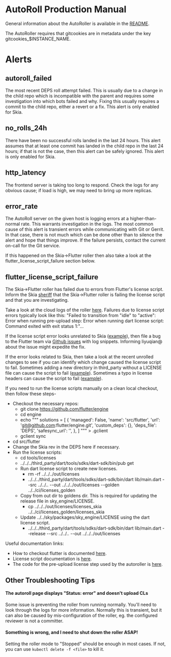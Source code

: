 AutoRoll Production Manual
==========================

General information about the AutoRoller is available in the
[README](./README.md).

The AutoRoller requires that gitcookies are in metadata under the key gitcookies_$INSTANCE_NAME.

Alerts
======

autoroll_failed
---------------

The most recent DEPS roll attempt failed. This is usually due to a change in the
child repo which is incompatible with the parent and requires some investigation
into which bots failed and why. Fixing this usually requires a commit to the
child repo, either a revert or a fix. This alert is only enabled for Skia.


no_rolls_24h
------------

There have been no successful rolls landed in the last 24 hours. This alert
assumes that at least one commit has landed in the child repo in the last 24
hours; if that is not the case, then this alert can be safely ignored. This
alert is only enabled for Skia.


http_latency
------------

The frontend server is taking too long to respond. Check the logs for any
obvious cause; if load is high, we may need to bring up more replicas.


error_rate
----------

The AutoRoll server on the given host is logging errors at a higher-than-normal
rate. This warrants investigation in the logs. The most common cause of this
alert is transient errors while communicating with Git or Gerrit. In that case,
there is not much which can be done other than to silence the alert and hope
that things improve. If the failure persists, contact the current on-call for
the Git service.

If this happened on the Skia->Flutter roller then also take a look at the
flutter_license_script_failure section below.


flutter_license_script_failure
------------------------------

The Skia->Flutter roller has failed due to errors from Flutter's license script.
Inform the Skia [sheriff](http://skia-tree-status.appspot.com/sheriff) that the
Skia->Flutter roller is failing the license script and that you are investigating.

Take a look at the cloud logs of the roller [here](https://console.cloud.google.com/logs/viewer?project=skia-public&advancedFilter=logName%3D%22projects%2Fskia-public%2Flogs%2Fautoroll-be-skia-flutter-autoroll%22).
Failures due to license script errors typically look like this:
"Failed to transition from "idle" to "active": Error when running pre-upload step: Error when running dart license script: Command exited with exit status 1:"...

If the license script error looks unrelated to Skia ([example](https://github.com/flutter/flutter/issues/25679)),
then file a bug to the Flutter team via [Github issues](https://github.com/flutter/flutter/issues/new/choose)
with log snippets. Informing liyuqian@ about the issue might expedite the fix.

If the error looks related to Skia, then take a look at the recent unrolled
changes to see if you can identify which change caused the license script to
fail. Sometimes adding a new directory in third_party without a LICENSE file
can cause the script to fail ([example](https://bugs.chromium.org/p/skia/issues/detail?id=8027)).
Sometimes a typo in license headers can cause the script to fail ([example](https://skia-review.googlesource.com/c/skia/+/241879)).

If you need to run the license scripts manually on a clean local checkout,
then follow these steps-
* Checkout the necessary repos:
  * git clone https://github.com/flutter/engine
  * cd engine
  * echo """
solutions = [
  {
    'managed': False,
    'name': 'src/flutter',
    'url': 'git@github.com:flutter/engine.git',
    'custom_deps': {},
    'deps_file': 'DEPS',
    'safesync_url': '',
  },
]
""" > .gclient
  * gclient sync
* cd src/flutter
* Change the Skia rev in the DEPS here if necessary.
* Run the license scripts:
  * cd tools/licenses
  * ../../../third_party/dart/tools/sdks/dart-sdk/bin/pub get
  * Run dart license script to create new licenses.
    * rm -rf ../../../out/licenses
    * ../../../third_party/dart/tools/sdks/dart-sdk/bin/dart lib/main.dart --src ../../.. --out ../../../out/licenses --golden ../../ci/licenses_golden
  * Copy from out dir to goldens dir. This is required for updating the release file in sky_engine/LICENSE.
    * cp ../../../out/licenses/licenses_skia ../../ci/licenses_golden/licenses_skia
  * Update ../../sky/packages/sky_engine/LICENSE using the dart license script.
    * ../../../third_party/dart/tools/sdks/dart-sdk/bin/dart lib/main.dart --release --src ../../.. --out ../../../out/licenses

Useful documentation links:
* How to checkout flutter is documented [here](https://github.com/flutter/flutter/wiki/Setting-up-the-Engine-development-environment).
* License script documentation is [here](https://github.com/flutter/engine/blob/master/tools/licenses/README.md).
* The code for the pre-upload license step used by the autoroller is [here](https://skia.googlesource.com/buildbot/+/master/autoroll/go/repo_manager/pre_upload_steps.go).


Other Troubleshooting Tips
--------------------------

#### The autoroll page displays "Status: error" and doesn't upload CLs ####

Some issue is preventing the roller from running normally. You'll need to look
through the logs for more information. Normally this is transient, but it can
also be caused by mis-configuration of the roller, eg. the configured reviewer
is not a committer.


#### Something is wrong, and I need to shut down the roller ASAP! ####

Setting the roller mode to "Stopped" should be enough in most cases. If not,
you can use `kubectl delete -f <file>` to kill it.
